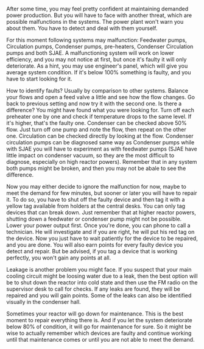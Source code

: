 After some time, you may feel pretty confident at maintaining demanded power production. But you will have to face with another threat, which are possible malfunctions in the systems. The power plant won't warn you about them. You have to detect and deal with them yourself.

For this moment following systems may malfunction: Feedwater pumps, Circulation pumps, Condenser pumps, pre-heaters, Condenser Circulation pumps and both SJAE. A malfunctioning system will work on lower efficiency, and you may not notice at first, but once it's faulty it will only deteriorate. As a hint, you may use engineer's panel, which will give you average system condition. If it's below 100% something is faulty, and you have to start looking for it.

How to identify faults? Usually by comparison to other systems. Balance your flows and open a feed valve a little and see how the flow changes. Go back to previous setting and now try it with the second one. Is there a difference? You might have found what you were looking for. Turn off each preheater one by one and check if temperature drops to the same level. If it's higher, that's the faulty one. Condenser can be checked above 50% flow. Just turn off one pump and note the flow, then repeat on the other one. Circulation can be checked directly by looking at the flow. Condenser circulation pumps can be diagnosed same way as Condenser pumps while with SJAE you will have to experiment as with feedwater pumps (SJAE have little impact on condenser vacuum, so they are the most difficult to diagnose, especially on high reactor powers). Remember that in any system both pumps might be broken, and then you may not be abale to see the difference. 

Now you may either decide to ignore the malfunction for now, maybe to meet the demand for few minutes, but sooner or later you will have to repair it. To do so, you have to shut off the faulty device and then tag it with a yellow tag available from holders at the central desks. You can only tag devices that can break down. Just remember that at higher reactor powers, shutting down a feedwater or condenser pump might not be possible. Lower your power output first. Once you're done, you can phone to call a technician. He will investigate and if you are right, he will put his red tag on the device. Now you just have to wait patiently for the device to be repaired, and you are done. You will also earn points for every faulty device you detect and repair. But be advised, if you tag a device that is working perfectly, you won't gain any points at all.

Leakage is another problem you might face. If you suspect that your main cooling circuit might be loosing water due to a leak, then the best option will be to shut down the reactor into cold state and then use the FM radio on the supervisor desk to call for checks. If any leaks are found, they will be repaired and you will gain points. Some of the leaks can also be identified visually in the condenser hall.

Sometimes your reactor will go down for maintenance. This is the best moment to repair everything there is. And if you let the system deteriorate below 80% of condition, it will go for maintenance for sure. So it might be wise to actually remember which devices are faulty and continue working until that maintenance comes or until you are not able to meet the demand.